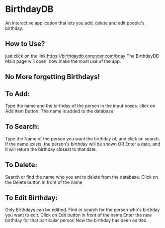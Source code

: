 # BirthdayDB

An interactive application that lets you add, delete and edit people's birthday. 

## How to Use?
just click on the link https://birthdaydb.onrender.com/bday The BirthdayDB Main page will open. now make the most use of the app. 

## No More forgetting Birthdays!

## To Add:
Type the name and the birthday of the person in the input boxes.
click on Add Item Button. 
The name is added to the database

## To Search:
Type the Name of the person you want the birthday of, and click on search.
If the name exists, the person's birthday will be shown
OR
Enter a date, and it will return the birthday closest to that date. 

## To Delete:
Search or find the name who you ant to delete from the database.
Click on the Delete button in front of the name

## To Edit Birthday:
Only Birthdays can be editted. 
Find or search for the person who's birthday you want to edit.
Click on Edit button in front of the name
Enter the new birthday for that particular person
Now the birthday has been editted. 
